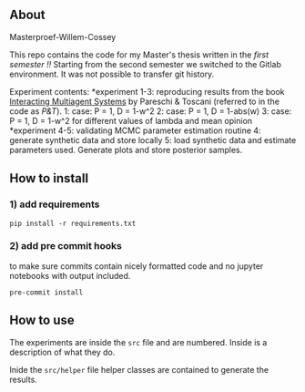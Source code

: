 ## About
Masterproef-Willem-Cossey

This repo contains the code for my Master's thesis written in the *first semester !!* Starting from the second semester we switched to the Gitlab environment. It was not possible to transfer git history.

Experiment contents:
*experiment 1-3: reproducing results from the book [Interacting Multiagent Systems](https://global.oup.com/academic/product/interacting-multiagent-systems-9780199655465?cc=be&lang=enn&#) by Pareschi & Toscani (referred to in the code as _P&T_).
	1: case: P = 1, D = 1-w^2
	2: case: P = 1, D = 1-abs(w)
	3: case: P = 1, D = 1-w^2 for different values of lambda and mean opinion
*experiment 4-5: validating MCMC parameter estimation routine
	4: generate synthetic data and store locally
	5: load synthetic data and estimate parameters used. Generate plots and store posterior samples.


## How to install

### 1) add requirements

`pip install -r requirements.txt`

### 2) add pre commit hooks
to make sure commits contain nicely formatted code and no jupyter notebooks with output included.

`pre-commit install`

## How to use

The experiments are inside the `src` file and are numbered. Inside is a description of what they do.

Inide the `src/helper` file helper classes are contained to generate the results.
